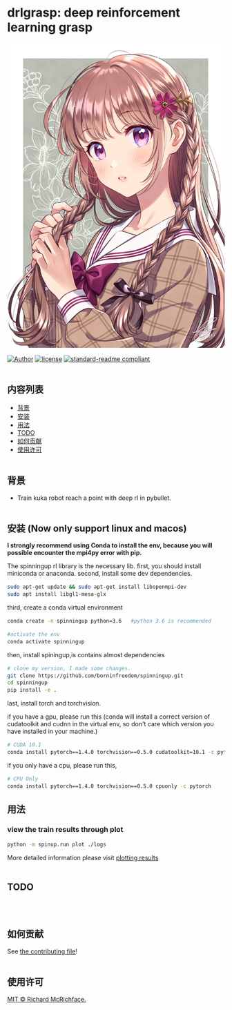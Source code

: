 # drlgrasp: deep reinforcement learning grasp

![Image text](img-folder/1111.jpg)

[![Author](https://img.shields.io/badge/Author-cypypccpy-blue.svg "Author")](https://github.com/cypypccpy "Author")
[![license](https://img.shields.io/github/license/:user/:repo.svg)](LICENSE)
[![standard-readme compliant](https://img.shields.io/badge/readme%20style-standard-brightgreen.svg?style=flat-square)](https://github.com/RichardLitt/standard-readme)
<br></br>

## 内容列表

- [背景](#背景)
- [安装](#安装)
- [用法](#用法)
- [TODO](#TODO)
- [如何贡献](#如何贡献)
- [使用许可](#使用许可)
<br></br>

## 背景

- Train kuka robot reach a point with deep rl in pybullet.
<br></br>

## 安装 (Now only support linux and macos)
**I strongly recommend using Conda to install the env, because you will possible encounter the mpi4py error with pip.**

The spinningup rl library is the necessary lib.
first, you should install miniconda or anaconda.
second, install some dev dependencies.

```bash
sudo apt-get update && sudo apt-get install libopenmpi-dev
sudo apt install libgl1-mesa-glx
```
third, create a conda virtual environment
```bash
conda create -n spinningup python=3.6   #python 3.6 is recommended
```

```bash
#activate the env
conda activate spinningup
```

then, install spiningup,is contains almost dependencies
```bash
# clone my version, I made some changes.
git clone https://github.com/borninfreedom/spinningup.git
cd spinningup
pip install -e .
```

last, install torch and torchvision.

if you have a gpu, please run this (conda will install a correct version of cudatoolkit and cudnn in the virtual env, so don't care which version you have installed in your machine.)
```bash
# CUDA 10.1
conda install pytorch==1.4.0 torchvision==0.5.0 cudatoolkit=10.1 -c pytorch
```

if you only have a cpu, please run this,
```bash
# CPU Only
conda install pytorch==1.4.0 torchvision==0.5.0 cpuonly -c pytorch
```

## 用法

### view the train results through plot
```bash
python -m spinup.run plot ./logs
```
More detailed information please visit [plotting results](https://spinningup.openai.com/en/latest/user/plotting.html)
<br></br>

## TODO

<br></br>

## 如何贡献

See [the contributing file](CONTRIBUTING.md)!
<br></br>

## 使用许可

[MIT © Richard McRichface.](../LICENSE)



